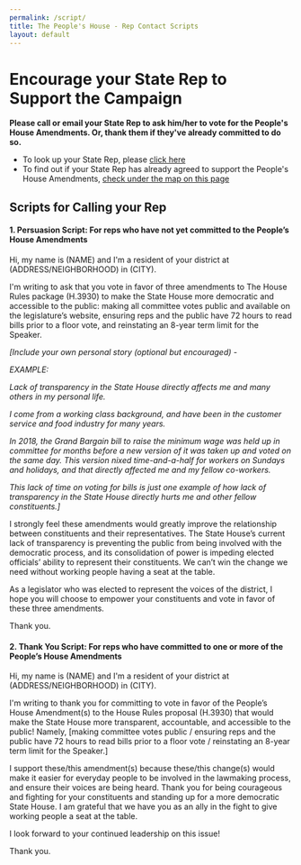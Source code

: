 ```yaml
---
permalink: /script/
title: The People's House - Rep Contact Scripts
layout: default
---
```

# Encourage your State Rep to Support the Campaign

**Please call or email your State Rep to ask him/her to vote for the People's House Amendments. Or, thank them if they've already committed to do so.**

* To look up your State Rep, please <a href="https://malegislature.gov/Search/FindMyLegislator" target="_blank">click here</a>
* To find out if your State Rep has already agreed to support the People's House Amendments, <a href="https://actonmass.org/the-campaign/" target="_blank">check under the map on this page</a>

## Scripts for Calling your Rep

#### **1. Persuasion Script: For reps who have not yet committed to the People’s House Amendments**

Hi, my name is (NAME) and I'm a resident of your district at (ADDRESS/NEIGHBORHOOD) in (CITY).

I'm writing to ask that you vote in favor of three amendments to The House Rules package (H.3930) to make the State House more democratic and accessible to the public: making all committee votes public and available on the legislature’s website, ensuring reps and the public have 72 hours to read bills prior to a floor vote, and reinstating an 8-year term limit for the Speaker.

*[Include your own personal story (optional but encouraged) -*

*EXAMPLE:*

*Lack of transparency in the State House directly affects me and many others in my personal life.*

*I come from a working class background, and have been in the customer service and food industry for many years.*

*In 2018, the Grand Bargain bill to raise the minimum wage was held up in committee for months before a new version of it was taken up and voted on the same day. This version nixed time-and-a-half for workers on Sundays and holidays, and that directly affected me and my fellow co-workers.* 

*This lack of time on voting for bills is just one example of how lack of transparency in the State House directly hurts me and other fellow constituents.]*

I strongly feel these amendments would greatly improve the relationship between constituents and their representatives. The State House’s current lack of transparency is preventing the public from being involved with the democratic process, and its consolidation of power is impeding elected officials’ ability to represent their constituents. We can’t win the change we need without working people having a seat at the table. 

As a legislator who was elected to represent the voices of the district, I hope you will choose to empower your constituents and vote in favor of these three amendments. 

Thank you.

#### **2. Thank You Script: For reps who have committed to one or more of the People’s House Amendments**

Hi, my name is (NAME) and I'm a resident of your district at (ADDRESS/NEIGHBORHOOD) in (CITY). 

I'm writing to thank you for committing to vote in favor of the People’s House Amendment(s) to the House Rules proposal (H.3930) that would make the State House more transparent, accountable, and accessible to the public! Namely, \[making committee votes public / ensuring reps and the public have 72 hours to read bills prior to a floor vote / reinstating an 8-year term limit for the Speaker.]

I support these/this amendment(s) because these/this change(s) would make it easier for everyday people to be involved in the lawmaking process, and ensure their voices are being heard. Thank you for being courageous and fighting for your constituents and standing up for a more democratic State House. I am grateful that we have you as an ally in the fight to give working people a seat at the table. 

I look forward to your continued leadership on this issue!

Thank you.